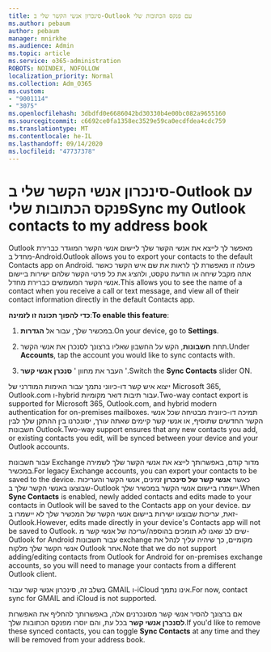 ```yaml
---
title: סינכרון אנשי הקשר שלי ב-Outlook עם פנקס הכתובות שלי
ms.author: pebaum
author: pebaum
manager: mnirkhe
ms.audience: Admin
ms.topic: article
ms.service: o365-administration
ROBOTS: NOINDEX, NOFOLLOW
localization_priority: Normal
ms.collection: Adm_O365
ms.custom:
- "9001114"
- "3075"
ms.openlocfilehash: 3dbdfd0e6686042bd30330b4e00bc082a9655160
ms.sourcegitcommit: c6692ce0fa1358ec3529e59ca0ecdfdea4cdc759
ms.translationtype: MT
ms.contentlocale: he-IL
ms.lasthandoff: 09/14/2020
ms.locfileid: "47737378"
---
```

# <a name="sync-my-outlook-contacts-to-my-address-book"></a><span data-ttu-id="c82a3-102">סינכרון אנשי הקשר שלי ב-Outlook עם פנקס הכתובות שלי</span><span class="sxs-lookup"><span data-stu-id="c82a3-102">Sync my Outlook contacts to my address book</span></span>

<span data-ttu-id="c82a3-103">Outlook מאפשר לך לייצא את אנשי הקשר שלך ליישום אנשי הקשר המוגדר כברירת מחדל ב-Android.</span><span class="sxs-lookup"><span data-stu-id="c82a3-103">Outlook allows you to export your contacts to the default Contacts app on Android.</span></span> <span data-ttu-id="c82a3-104">פעולה זו מאפשרת לך לראות את שם איש הקשר כאשר אתה מקבל שיחה או הודעת טקסט, ולהציג את כל פרטי הקשר שלהם ישירות ביישום אנשי הקשר המשמשים כברירת מחדל.</span><span class="sxs-lookup"><span data-stu-id="c82a3-104">This allows you to see the name of a contact when you receive a call or text message, and view all of their contact information directly in the default Contacts app.</span></span>
 
<span data-ttu-id="c82a3-105">**כדי להפוך תכונה זו לזמינה**:</span><span class="sxs-lookup"><span data-stu-id="c82a3-105">**To enable this feature**:</span></span>
 
1. <span data-ttu-id="c82a3-106">במכשיר שלך, עבור אל **הגדרות**.</span><span class="sxs-lookup"><span data-stu-id="c82a3-106">On your device, go to **Settings**.</span></span>

2. <span data-ttu-id="c82a3-107">תחת **חשבונות**, הקש על החשבון שאליו ברצונך לסנכרן את אנשי הקשר.</span><span class="sxs-lookup"><span data-stu-id="c82a3-107">Under **Accounts**, tap the account you would like to sync contacts with.</span></span>

3. <span data-ttu-id="c82a3-108">העבר את מחוון ' **סנכרן אנשי קשר** '.</span><span class="sxs-lookup"><span data-stu-id="c82a3-108">Switch the **Sync Contacts** slider ON.</span></span>
 
<span data-ttu-id="c82a3-109">ייצוא איש קשר דו-כיווני נתמך עבור האימות המודרני של Microsoft 365, Outlook.com ו-hybrid עבור תיבות דואר מקומיות.</span><span class="sxs-lookup"><span data-stu-id="c82a3-109">Two-way contact export is supported for Microsoft 365, Outlook.com, and hybrid modern authentication for on-premises mailboxes.</span></span> <span data-ttu-id="c82a3-110">תמיכה דו-כיוונית מבטיחה שכל אנשי הקשר החדשים שתוסיף, או אנשי קשר קיימים שאתה עורך, יסונכרנו בין ההתקן שלך לבין חשבונות Outlook.</span><span class="sxs-lookup"><span data-stu-id="c82a3-110">Two-way support ensures that any new contacts you add, or existing contacts you edit, will be synced between your device and your Outlook accounts.</span></span>
 
<span data-ttu-id="c82a3-111">עבור חשבונות Exchange מדור קודם, באפשרותך לייצא את אנשי הקשר שלך לשמירה במכשיר.</span><span class="sxs-lookup"><span data-stu-id="c82a3-111">For legacy Exchange accounts, you can export your contacts to be saved to the device.</span></span> <span data-ttu-id="c82a3-112">כאשר **אנשי קשר של סינכרון** זמינים, אנשי הקשר והעריכות שבוצעו באנשי הקשר שלך ב-Outlook יישמרו ביישום אנשי הקשר במכשיר שלך.</span><span class="sxs-lookup"><span data-stu-id="c82a3-112">When **Sync Contacts** is enabled, newly added contacts and edits made to your contacts in Outlook will be saved to the Contacts app on your device.</span></span> <span data-ttu-id="c82a3-113">עם זאת, עריכות שבוצעו ישירות ביישום אנשי הקשר של המכשיר שלך לא יישמרו ב-Outlook.</span><span class="sxs-lookup"><span data-stu-id="c82a3-113">However, edits made directly in your device's Contacts app will not be saved to Outlook.</span></span> <span data-ttu-id="c82a3-114">שים לב שאנו לא תומכים בהוספה/עריכה של אנשי קשר מ-Outlook for Android עבור חשבונות exchange מקומיים, כך שיהיה עליך לנהל את אנשי הקשר שלך מלקוח Outlook אחר.</span><span class="sxs-lookup"><span data-stu-id="c82a3-114">Note that we do not support adding/editing contacts from Outlook for Android for on-premises exchange accounts, so you will need to manage your contacts from a different Outlook client.</span></span>
 
<span data-ttu-id="c82a3-115">בשלב זה, סינכרון אנשי קשר עבור GMAIL ו-iCloud אינו נתמך.</span><span class="sxs-lookup"><span data-stu-id="c82a3-115">For now, contact sync for GMAIL and iCloud is not supported.</span></span>
 
<span data-ttu-id="c82a3-116">אם ברצונך להסיר אנשי קשר מסונכרנים אלה, באפשרותך להחליף את האפשרות **לסנכרן אנשי קשר** בכל עת, והם יוסרו מפנקס הכתובות שלך.</span><span class="sxs-lookup"><span data-stu-id="c82a3-116">If you'd like to remove these synced contacts, you can toggle **Sync Contacts** at any time and they will be removed from your address book.</span></span>
